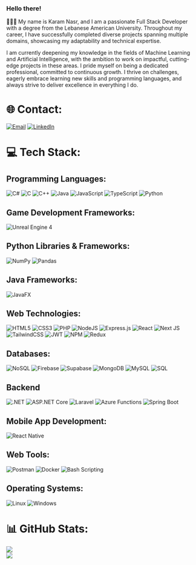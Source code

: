 ### Hello there!

👨🏻‍💻 My name is Karam Nasr, and I am a passionate Full Stack Developer with a degree from the Lebanese American University. Throughout my career, I have successfully completed diverse projects spanning multiple domains, showcasing my adaptability and technical expertise.

I am currently deepening my knowledge in the fields of Machine Learning and Artificial Intelligence, with the ambition to work on impactful, cutting-edge projects in these areas. I pride myself on being a dedicated professional, committed to continuous growth. I thrive on challenges, eagerly embrace learning new skills and programming languages, and always strive to deliver excellence in everything I do.

# 🌐 Contact:

[![Email](https://img.shields.io/badge/Email-%23D14836.svg?style=for-the-badge&logo=gmail&logoColor=white)](mailto:karamnasr@outlook.com)
[![LinkedIn](https://img.shields.io/badge/LinkedIn-%230077B5.svg?style=for-the-badge&logo=linkedin&logoColor=white)](hwww.linkedin.com/in/karam-nasr-570168216)

# 💻 Tech Stack:

## Programming Languages:

![C#](https://img.shields.io/badge/C%23-%239146FF.svg?style=for-the-badge&logo=c-sharp&logoColor=white)
![C](https://img.shields.io/badge/c-%2300599C.svg?style=for-the-badge&logo=c&logoColor=white)
![C++](https://img.shields.io/badge/c++-%2300599C.svg?style=for-the-badge&logo=c%2B%2B&logoColor=white)
![Java](https://img.shields.io/badge/java-%23ED8B00.svg?style=for-the-badge&logo=java&logoColor=white)
![JavaScript](https://img.shields.io/badge/javascript-%23323330.svg?style=for-the-badge&logo=javascript&logoColor=%23F7DF1E)
![TypeScript](https://img.shields.io/badge/typescript-%23007ACC.svg?style=for-the-badge&logo=typescript&logoColor=white)
![Python](https://img.shields.io/badge/python-%2314354C.svg?style=for-the-badge&logo=python&logoColor=white)

## Game Development Frameworks:

![Unreal Engine 4](https://img.shields.io/badge/Unreal%20Engine%204-%23313131.svg?style=for-the-badge&logo=unreal-engine&logoColor=white)

## Python Libraries & Frameworks:

![NumPy](https://img.shields.io/badge/NumPy-%23013243.svg?style=for-the-badge&logo=numpy&logoColor=white)
![Pandas](https://img.shields.io/badge/Pandas-%23150458.svg?style=for-the-badge&logo=pandas&logoColor=white)

## Java Frameworks:

![JavaFX](https://img.shields.io/badge/JavaFX-%23ED8B00.svg?style=for-the-badge&logo=java&logoColor=white)

## Web Technologies:

![HTML5](https://img.shields.io/badge/html5-%23E34F26.svg?style=for-the-badge&logo=html5&logoColor=white)
![CSS3](https://img.shields.io/badge/css3-%231572B6.svg?style=for-the-badge&logo=css3&logoColor=white)
![PHP](https://img.shields.io/badge/php-%23777BB4.svg?style=for-the-badge&logo=php&logoColor=white)
![NodeJS](https://img.shields.io/badge/node.js-6DA55F?style=for-the-badge&logo=node.js&logoColor=white)
![Express.js](https://img.shields.io/badge/express.js-%23404d59.svg?style=for-the-badge&logo=express&logoColor=%2361DAFB)
![React](https://img.shields.io/badge/react-%2320232a.svg?style=for-the-badge&logo=react&logoColor=%2361DAFB)
![Next JS](https://img.shields.io/badge/Next-black?style=for-the-badge&logo=next.js&logoColor=white)
![TailwindCSS](https://img.shields.io/badge/tailwindcss-%2338B2AC.svg?style=for-the-badge&logo=tailwind-css&logoColor=white)
![JWT](https://img.shields.io/badge/JWT-black?style=for-the-badge&logo=JSON%20web%20tokens)
![NPM](https://img.shields.io/badge/NPM-%23000000.svg?style=for-the-badge&logo=npm&logoColor=white)
![Redux](https://img.shields.io/badge/redux-%23593d88.svg?style=for-the-badge&logo=redux&logoColor=white)

## Databases:

![NoSQL](https://img.shields.io/badge/NoSQL-003545?style=for-the-badge&logo=firebase&logoColor=white)
![Firebase](https://img.shields.io/badge/firebase-%23039BE5.svg?style=for-the-badge&logo=firebase)
![Supabase](https://img.shields.io/badge/Supabase-3ECF8E?style=for-the-badge&logo=supabase&logoColor=white)
![MongoDB](https://img.shields.io/badge/MongoDB-%234ea94b.svg?style=for-the-badge&logo=mongodb&logoColor=white)
![MySQL](https://img.shields.io/badge/mysql-%2300f.svg?style=for-the-badge&logo=mysql&logoColor=white)
![SQL](https://img.shields.io/badge/SQL-%2307405e.svg?style=for-the-badge&logo=sqlite&logoColor=white)

## Backend

![.NET](https://img.shields.io/badge/.NET-%23512BD4.svg?style=for-the-badge&logo=dotnet&logoColor=white)
![ASP.NET Core](https://img.shields.io/badge/ASP.NET%20Core-%230078D4.svg?style=for-the-badge&logo=dotnet&logoColor=white)
![Laravel](https://img.shields.io/badge/Laravel-%23FF2D20.svg?style=for-the-badge&logo=laravel&logoColor=white)
![Azure Functions](https://img.shields.io/badge/Azure%20Functions-%230078D4.svg?style=for-the-badge&logo=azurefunctions&logoColor=white)
![Spring Boot](https://img.shields.io/badge/Spring%20Boot-%236DB33F.svg?style=for-the-badge&logo=springboot&logoColor=white)

## Mobile App Development:

![React Native](https://img.shields.io/badge/React_Native-%2320232a.svg?style=for-the-badge&logo=react&logoColor=%2361DAFB)

## Web Tools:

![Postman](https://img.shields.io/badge/Postman-FF6C37?style=for-the-badge&logo=postman&logoColor=white)
![Docker](https://img.shields.io/badge/docker-%230db7ed.svg?style=for-the-badge&logo=docker&logoColor=white)
![Bash Scripting](https://img.shields.io/badge/Bash-121011?style=for-the-badge&logo=gnu-bash&logoColor=white)

## Operating Systems:

![Linux](https://img.shields.io/badge/linux-%231572B6.svg?style=for-the-badge&logo=linux&logoColor=white)
![Windows](https://img.shields.io/badge/Windows-%230078D6.svg?style=for-the-badge&logo=windows&logoColor=white)

# 📊 GitHub Stats:

![](https://github-readme-stats.vercel.app/api?username=KaramNas&hide_border=false&include_all_commits=true&count_private=true)<br/>
![](https://github-readme-streak-stats.herokuapp.com/?user=KaramNas&hide_border=false)<br/>

<!-- ![](https://github-readme-stats.vercel.app/api/top-langs/?username=KaramNas&hide_border=false&include_all_commits=true&count_private=true&layout=compact) -->
